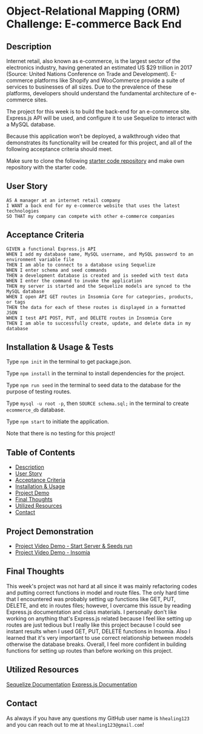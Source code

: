 # Object-Relational Mapping (ORM) Challenge: E-commerce Back End

## Description
Internet retail, also known as e-commerce, is the largest sector of the electronics industry, having generated an estimated US $29 trillion in 2017 (Source: United Nations Conference on Trade and Development). E-commerce platforms like Shopify and WooCommerce provide a suite of services to businesses of all sizes. Due to the prevalence of these platforms, developers should understand the fundamental architecture of e-commerce sites.

The project for this week is to build the back-end for an e-commerce site. Express.js API will be used, and configure it to use Sequelize to interact with a MySQL database.

Because this application won’t be deployed, a walkthrough video that demonstrates its functionality will be created for this project, and all of the following acceptance criteria should meet.

Make sure to clone the following [starter code repository](https://github.com/coding-boot-camp/fantastic-umbrella) and make own repository with the starter code.

## User Story
```
AS A manager at an internet retail company
I WANT a back end for my e-commerce website that uses the latest technologies
SO THAT my company can compete with other e-commerce companies
```

## Acceptance Criteria
```
GIVEN a functional Express.js API
WHEN I add my database name, MySQL username, and MySQL password to an environment variable file
THEN I am able to connect to a database using Sequelize
WHEN I enter schema and seed commands
THEN a development database is created and is seeded with test data
WHEN I enter the command to invoke the application
THEN my server is started and the Sequelize models are synced to the MySQL database
WHEN I open API GET routes in Insomnia Core for categories, products, or tags
THEN the data for each of these routes is displayed in a formatted JSON
WHEN I test API POST, PUT, and DELETE routes in Insomnia Core
THEN I am able to successfully create, update, and delete data in my database
```

## Installation & Usage & Tests
Type `npm init` in the terminal to get package.json.

Type `npm install` in the terminal to install dependencies for the project.

Type `npm run seed` in the terminal to seed data to the database for the purpose of testing routes.

Type `mysql -u root -p`, then `SOURCE schema.sql;` in the terminal to create `ecommerce_db` database.

Type `npm start` to initiate the application.

Note that there is no testing for this project!

## Table of Contents
* [Description](#description)
* [User Story](#user-story)
* [Acceptance Criteria](#acceptance-criteria)
* [Installation & Usage](#installation--usage--tests)
* [Project Demo](#project-demonstration)
* [Final Thoughts](#final-thoughts)
* [Utilized Resources](#utilized-resources)
* [Contact](#contact)

## Project Demonstration
* [Project Video Demo - Start Server & Seeds run](https://user-images.githubusercontent.com/106945679/191847165-765dbf57-99a6-4cd2-8156-6e513bafbb63.mp4)
* [Project Video Demo - Insomia](https://user-images.githubusercontent.com/106945679/191847118-1d749f41-289c-4161-8b97-a1e9f17c460b.mp4)

## Final Thoughts
This week's project was not hard at all since it was mainly refactoring codes and putting correct functions in model and route files. The only hard time that I encountered was probably setting up functions like GET, PUT, DELETE, and etc in routes files; however, I overcame this issue by reading Express.js documentation and class materials. I personally don't like working on anything that's Express.js related because I feel like setting up routes are just tedious but I really like this project because I could see instant results when I used GET, PUT, DELETE functions in Insomia. Also I learned that it's very important to use correct relationship between models otherwise the database breaks. Overall, I feel more confident in building functions for setting up routes than before working on this project.

## Utilized Resources
[Sequelize Documentation](https://sequelize.org/docs/v6/core-concepts/model-basics/)
[Express.js Documentation](https://devdocs.io/express/)

## Contact
As always if you have any questions my GitHub user name is `hhealing123` and you can reach out to me at `hhealing123@gmail.com`!